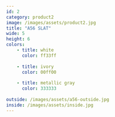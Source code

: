 ```yaml
---
id: 2
category: product2
image: /images/assets/product2.jpg
title: "A56 SLAT"
wide: 5
height: 6
colors: 
    - title: white
      color: ff33ff
      
    - title: ivory
      color: 00ff00
    
    - title: metallic gray
      color: 333333
      
outside: /images/assets/a56-outside.jpg
inside: /images/assets/inside.jpg
---
```

